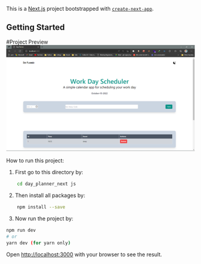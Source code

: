 This is a [Next.js](https://nextjs.org/) project bootstrapped with [`create-next-app`](https://github.com/vercel/next.js/tree/canary/packages/create-next-app).

## Getting Started
#Project Preview
![web screenshot](https://github.com/palhimalaya/Day_Planner_Nextjs/blob/main/public/workday%20planner.png)

How to run this project:

1) First go to this directory by:
```bash
    cd day_planner_next js
```
2) Then install all packages by:
```bash
    npm install --save
```
3) Now run the project by:
```bash
npm run dev
# or
yarn dev (for yarn only)
```

Open [http://localhost:3000](http://localhost:3000) with your browser to see the result.


